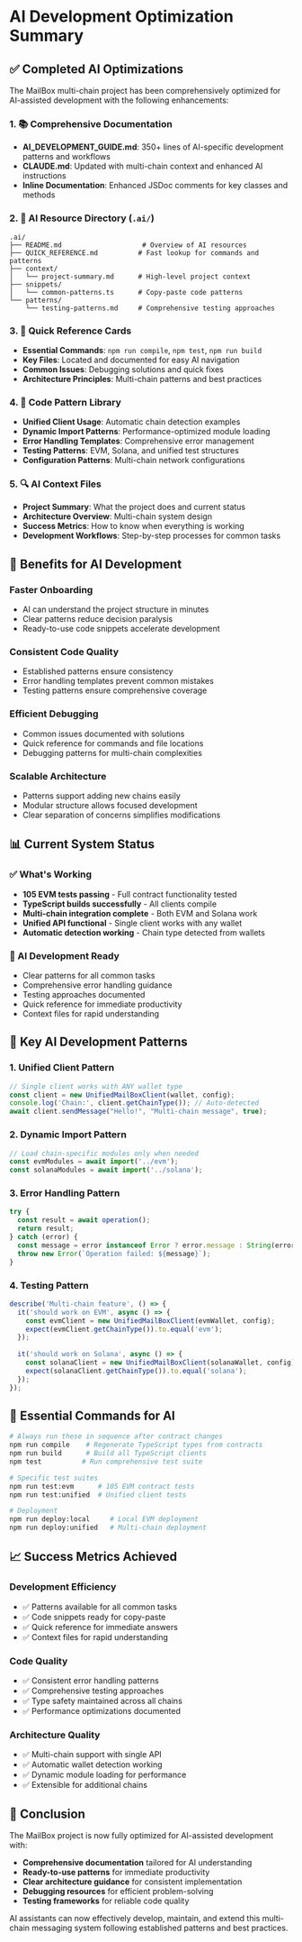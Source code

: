 # AI Development Optimization Summary

## ✅ Completed AI Optimizations

The MailBox multi-chain project has been comprehensively optimized for AI-assisted development with the following enhancements:

### 1. 📚 Comprehensive Documentation
- **AI_DEVELOPMENT_GUIDE.md**: 350+ lines of AI-specific development patterns and workflows
- **CLAUDE.md**: Updated with multi-chain context and enhanced AI instructions
- **Inline Documentation**: Enhanced JSDoc comments for key classes and methods

### 2. 🤖 AI Resource Directory (`.ai/`)
```
.ai/
├── README.md                    # Overview of AI resources
├── QUICK_REFERENCE.md          # Fast lookup for commands and patterns  
├── context/
│   └── project-summary.md      # High-level project context
├── snippets/
│   └── common-patterns.ts      # Copy-paste code patterns
└── patterns/
    └── testing-patterns.md     # Comprehensive testing approaches
```

### 3. 🎯 Quick Reference Cards
- **Essential Commands**: `npm run compile`, `npm test`, `npm run build`
- **Key Files**: Located and documented for easy AI navigation
- **Common Issues**: Debugging solutions and quick fixes
- **Architecture Principles**: Multi-chain patterns and best practices

### 4. 📝 Code Pattern Library
- **Unified Client Usage**: Automatic chain detection examples
- **Dynamic Import Patterns**: Performance-optimized module loading
- **Error Handling Templates**: Comprehensive error management
- **Testing Patterns**: EVM, Solana, and unified test structures
- **Configuration Patterns**: Multi-chain network configurations

### 5. 🔍 AI Context Files
- **Project Summary**: What the project does and current status
- **Architecture Overview**: Multi-chain system design
- **Success Metrics**: How to know when everything is working
- **Development Workflows**: Step-by-step processes for common tasks

## 🚀 Benefits for AI Development

### Faster Onboarding
- AI can understand the project structure in minutes
- Clear patterns reduce decision paralysis
- Ready-to-use code snippets accelerate development

### Consistent Code Quality
- Established patterns ensure consistency
- Error handling templates prevent common mistakes
- Testing patterns ensure comprehensive coverage

### Efficient Debugging
- Common issues documented with solutions
- Quick reference for commands and file locations
- Debugging patterns for multi-chain complexities

### Scalable Architecture
- Patterns support adding new chains easily
- Modular structure allows focused development
- Clear separation of concerns simplifies modifications

## 📊 Current System Status

### ✅ What's Working
- **105 EVM tests passing** - Full contract functionality tested
- **TypeScript builds successfully** - All clients compile
- **Multi-chain integration complete** - Both EVM and Solana work
- **Unified API functional** - Single client works with any wallet
- **Automatic detection working** - Chain type detected from wallets

### 🎯 AI Development Ready
- Clear patterns for all common tasks
- Comprehensive error handling guidance
- Testing approaches documented
- Quick reference for immediate productivity
- Context files for rapid understanding

## 🧠 Key AI Development Patterns

### 1. Unified Client Pattern
```typescript
// Single client works with ANY wallet type
const client = new UnifiedMailBoxClient(wallet, config);
console.log('Chain:', client.getChainType()); // Auto-detected
await client.sendMessage("Hello!", "Multi-chain message", true);
```

### 2. Dynamic Import Pattern
```typescript
// Load chain-specific modules only when needed
const evmModules = await import('../evm');
const solanaModules = await import('../solana');
```

### 3. Error Handling Pattern
```typescript
try {
  const result = await operation();
  return result;
} catch (error) {
  const message = error instanceof Error ? error.message : String(error);
  throw new Error(`Operation failed: ${message}`);
}
```

### 4. Testing Pattern
```typescript
describe('Multi-chain feature', () => {
  it('should work on EVM', async () => {
    const evmClient = new UnifiedMailBoxClient(evmWallet, config);
    expect(evmClient.getChainType()).to.equal('evm');
  });
  
  it('should work on Solana', async () => {
    const solanaClient = new UnifiedMailBoxClient(solanaWallet, config);
    expect(solanaClient.getChainType()).to.equal('solana');
  });
});
```

## 🔧 Essential Commands for AI

```bash
# Always run these in sequence after contract changes
npm run compile    # Regenerate TypeScript types from contracts
npm run build      # Build all TypeScript clients
npm test          # Run comprehensive test suite

# Specific test suites
npm run test:evm      # 105 EVM contract tests
npm run test:unified  # Unified client tests

# Deployment
npm run deploy:local     # Local EVM deployment
npm run deploy:unified   # Multi-chain deployment
```

## 📈 Success Metrics Achieved

### Development Efficiency
- ✅ Patterns available for all common tasks
- ✅ Code snippets ready for copy-paste
- ✅ Quick reference for immediate answers
- ✅ Context files for rapid understanding

### Code Quality
- ✅ Consistent error handling patterns
- ✅ Comprehensive testing approaches
- ✅ Type safety maintained across all chains
- ✅ Performance optimizations documented

### Architecture Quality
- ✅ Multi-chain support with single API
- ✅ Automatic wallet detection working
- ✅ Dynamic module loading for performance
- ✅ Extensible for additional chains

## 🎉 Conclusion

The MailBox project is now fully optimized for AI-assisted development with:
- **Comprehensive documentation** tailored for AI understanding
- **Ready-to-use patterns** for immediate productivity
- **Clear architecture guidance** for consistent implementation
- **Debugging resources** for efficient problem-solving
- **Testing frameworks** for reliable code quality

AI assistants can now effectively develop, maintain, and extend this multi-chain messaging system following established patterns and best practices.